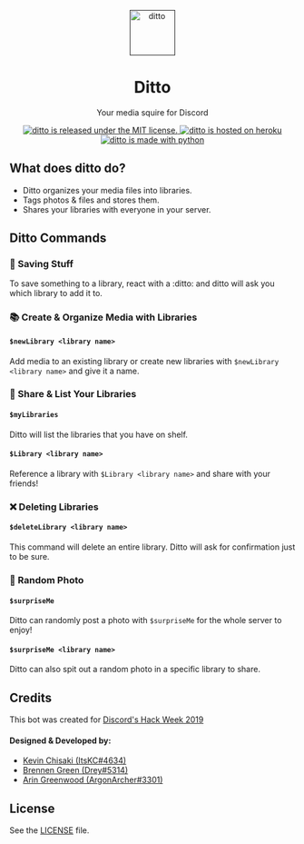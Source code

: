 <p align="center">
  <a href="">
    <img alt="ditto" src="https://kevinchisaki.github.io/ditto-site/img/ditto-bot-monogram.svg" width="80px" />
  </a>
</p>

<h1 align="center">
    Ditto
</h1>

<p align="center">Your media squire for Discord</p>

<p align="center">
  <a href="https://github.com/ditto-dev-team/ditto/blob/master/LICENSE">
    <img src="https://img.shields.io/badge/license-MIT-%23C77AE6.svg" alt="ditto is released under the MIT license." />
  </a>
  <a href="https://www.heroku.com/">
    <img src="https://img.shields.io/badge/host-Heroku-%23C77AE6.svg" alt="ditto is hosted on heroku" />
  </a>
  <a href="https://github.com/Rapptz/discord.py">
    <img src="https://img.shields.io/badge/built with-Discord.py-%23C77AE6.svg" alt="ditto is made with python" />
  </a>
</p>

## What does ditto do?

* Ditto organizes your media files into libraries.
* Tags photos & files and stores them.
* Shares your libraries with everyone in your server.

## Ditto Commands

### :pushpin: Saving Stuff

To save something to a library, react with a :ditto: and ditto will ask you which library to add it to.

### :books: Create & Organize Media with Libraries

#### `$newLibrary <library name>`

Add media to an existing library or create new libraries with `$newLibrary <library name>` and give it a name.

### :eyes: Share & List Your Libraries

#### `$myLibraries`

Ditto will list the libraries that you have on shelf.

#### `$Library <library name>`

Reference a library with `$Library <library name>` and share with your friends!

### :x: Deleting Libraries

#### `$deleteLibrary <library name>`

This command will delete an entire library. Ditto will ask for confirmation just to be sure.

### :game_die: Random Photo

#### `$surpriseMe`

Ditto can randomly post a photo with `$surpriseMe` for the whole server to enjoy!

#### `$surpriseMe <library name>`

Ditto can also spit out a random photo in a specific library to share.

## Credits

This bot was created for [Discord's Hack Week 2019](https://blog.discordapp.com/discord-community-hack-week-build-and-create-alongside-us-6b2a7b7bba33)

#### Designed & Developed by:

* [Kevin Chisaki (ItsKC#4634)](https://github.com/kevinchisaki) 
* [Brennen Green (Drey#5314)](https://github.com/brennengreen)
* [Arin Greenwood (ArgonArcher#3301)](https://github.com/argwood)

## License

See the [LICENSE](https://github.com/ditto-dev-team/ditto/blob/master/LICENSE) file.